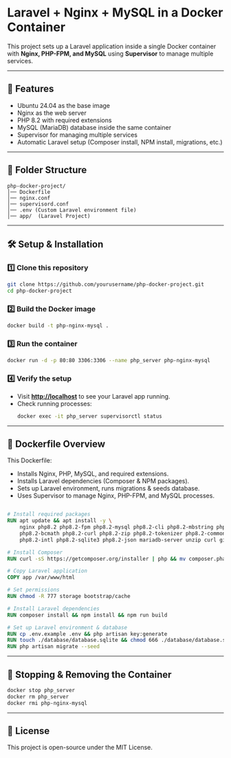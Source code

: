 # Laravel + Nginx + MySQL in a  Docker Container

This project sets up a Laravel application inside a single Docker container with **Nginx, PHP-FPM, and MySQL** using **Supervisor** to manage multiple services.

---

## 🚀 Features

- Ubuntu 24.04 as the base image
- Nginx as the web server
- PHP 8.2 with required extensions
- MySQL (MariaDB) database inside the same container
- Supervisor for managing multiple services
- Automatic Laravel setup (Composer install, NPM install, migrations, etc.)

---

## 📁 Folder Structure

```
php-docker-project/
│── Dockerfile
│── nginx.conf
│── supervisord.conf
│── .env (Custom Laravel environment file)
│── app/  (Laravel Project)
```

---

## 🛠️ Setup & Installation

### **1️⃣ Clone this repository**

```sh
git clone https://github.com/yourusername/php-docker-project.git
cd php-docker-project
```

### **2️⃣ Build the Docker image**

```sh
docker build -t php-nginx-mysql .
```

### **3️⃣ Run the container**

```sh
docker run -d -p 80:80 3306:3306 --name php_server php-nginx-mysql
```

### **4️⃣ Verify the setup**

- Visit [**http://localhost**](http://localhost) to see your Laravel app running.
- Check running processes:
  ```sh
  docker exec -it php_server supervisorctl status
  ```

---

## 🔧 Dockerfile Overview

This Dockerfile:

- Installs Nginx, PHP, MySQL, and required extensions.
- Installs Laravel dependencies (Composer & NPM packages).
- Sets up Laravel environment, runs migrations & seeds database.
- Uses Supervisor to manage Nginx, PHP-FPM, and MySQL processes.

```dockerfile

# Install required packages
RUN apt update && apt install -y \
    nginx php8.2 php8.2-fpm php8.2-mysql php8.2-cli php8.2-mbstring php8.2-xml \
    php8.2-bcmath php8.2-curl php8.2-zip php8.2-tokenizer php8.2-common php8.2-gd \
    php8.2-intl php8.2-sqlite3 php8.2-json mariadb-server unzip curl git npm supervisor

# Install Composer
RUN curl -sS https://getcomposer.org/installer | php && mv composer.phar /usr/local/bin/composer

# Copy Laravel application
COPY app /var/www/html

# Set permissions
RUN chmod -R 777 storage bootstrap/cache

# Install Laravel dependencies
RUN composer install && npm install && npm run build

# Set up Laravel environment & database
RUN cp .env.example .env && php artisan key:generate
RUN touch ./database/database.sqlite && chmod 666 ./database/database.sqlite
RUN php artisan migrate --seed
```

---

## 🔄 Stopping & Removing the Container

```sh
docker stop php_server
docker rm php_server
docker rmi php-nginx-mysql
```

---

## 📜 License

This project is open-source under the MIT License.

